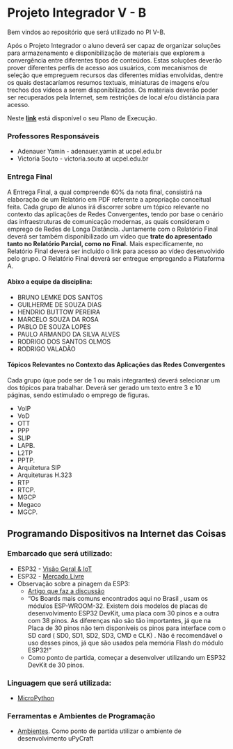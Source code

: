 # Projeto Integrador V - B

Bem vindos ao repositório que será utilizado no PI V-B.

Após o Projeto Integrador o aluno deverá ser capaz de organizar soluções para armazenamento e disponibilização de materiais que explorem a convergência entre diferentes tipos de conteúdos. Estas soluções deverão prover diferentes perfis de acesso aos usuários, com mecanismos de seleção que empreguem recursos das diferentes mídias envolvidas, dentre os quais destacaríamos resumos textuais, miniaturas de imagens e/ou trechos dos vídeos a serem disponibilizados. Os materiais deverão poder ser recuperados pela Internet, sem restrições de local e/ou distância para acesso.

Neste **[link](https://docs.google.com/document/d/1gJrZ9nvX9VrMvw3FfVDizOWTzQQO4cLEClNY8xt7O_E/edit?usp=sharing)** está disponível o seu Plano de Execução.

### Professores Responsáveis

* Adenauer Yamin - adenauer.yamin at ucpel.edu.br
* Victoria Souto - victoria.souto at ucpel.edu.br

### Entrega Final

A Entrega Final, a qual compreende 60% da nota final, consistirá na elaboração de um Relatório em PDF referente a apropriação conceitual feita. Cada grupo de alunos irá discorrer sobre um tópico relevante no contexto das aplicações de Redes Convergentes, tendo por base o cenário das infraestruturas de comunicação modernas, as quais consideram o emprego de Redes de Longa Distância. Juntamente com o Relatório Final deverá ser também disponibilizado um vídeo que **trate do apresentado tanto no Relatório Parcial, como no Final.** Mais especificamente, no Relatório Final deverá ser incluído o link para acesso ao vídeo desenvolvido pelo grupo. O Relatório Final deverá ser entregue empregando a Plataforma A.

#### Abixo a equipe da disciplina:

* BRUNO LEMKE DOS SANTOS
* GUILHERME DE SOUZA DIAS
* HENDRIO BUTTOW PEREIRA
* MARCELO SOUZA DA ROSA
* PABLO DE SOUZA LOPES
* PAULO ARMANDO DA SILVA ALVES
* RODRIGO DOS SANTOS OLMOS
* RODRIGO VALADÃO

#### Tópicos Relevantes no Contexto das Aplicações das Redes Convergentes

Cada grupo (que pode ser de 1 ou mais integrantes) deverá selecionar um dos tópicos para trabalhar. Deverá ser gerado um texto entre 3 e 10 páginas, sendo estimulado o emprego de figuras.

* VoIP
* VoD
* OTT
* PPP 
* SLIP
* LAPB.
* L2TP
* PPTP.
* Arquitetura SIP
* Arquiteturas H.323
* RTP
* RTCP.
* MGCP
* Megaco
* MGCP.

## Programando Dispositivos na Internet das Coisas

### Embarcado que será utilizado:
* ESP32 - [Visão Geral & IoT](http://esp32.net/)
* ESP32 - [Mercado Livre](https://produto.mercadolivre.com.br/MLB-2043197044-esp32-doit-devkit-com-esp32-wroom-32d-e-certif-anatel-_JM#position=3&search_layout=grid&type=item&tracking_id=031cba6d-d510-44da-b601-1b3eb2af0e35)
* Observação sobre a pinagem da ESP3:
  * [Artigo que faz a discussão](https://blog.eletrogate.com/conhecendo-o-esp32-introducao-1/)
  * “Os Boards mais comuns encontrados aqui no Brasil , usam os módulos ESP-WROOM-32. Existem dois modelos de placas de desenvolvimento ESP32 DevKit, uma placa com 30 pinos e a outra com 38 pinos. As diferenças não são tão importantes, já que na Placa de 30 pinos não tem disponíveis os pinos para interface com o SD card ( SD0, SD1, SD2, SD3, CMD e CLK) . Não é recomendável o uso desses pinos, já que são usados pela memória Flash do módulo ESP32!”
  * Como ponto de partida, começar a desenvolver utilizando um ESP32 DevKit de 30 pinos.

### Linguagem que será utilizada:
* [MicroPython](http://olaria.ucpel.edu.br/micropython/)

### Ferramentas e Ambientes de Programação
* [Ambientes](http://olaria.ucpel.edu.br/micropython/doku.php?id=ferramentas). Como ponto de partida utilizar o ambiente de desenvolvimento uPyCraft


